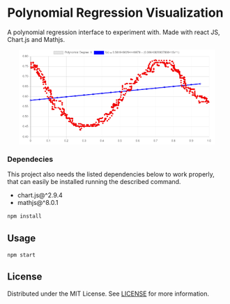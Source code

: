 # Polynomial Regression Visualization
A polynomial regression interface to experiment with. Made with react JS, Chart.js and Mathjs. 

<div align="center" width="100%">
  <img src="./src/assets/poly.gif" align="center" width="450px" height="auto">
</div>

### Dependecies
This project also needs the listed dependencies below to work properly, that can easily be installed running the described command. 

* chart.js@^2.9.4
* mathjs@^8.0.1

```sh
npm install
```

## Usage
```sh
npm start
```

## License
Distributed under the MIT License. See [LICENSE](https://github.com/MenesesGHZ/polynomial-regression-js/blob/master/LICENSE) for more information.
